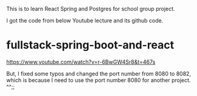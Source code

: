 This is to learn React Spring and Postgres for school group project.


I got the code from below Youtube lecture and its github code.
# fullstack-spring-boot-and-react

https://www.youtube.com/watch?v=r-6BwGW4Sr8&t=467s


But, I fixed some typos and changed the port number from 8080 to 8082, which is because I need to use the port number 8080 for another project. ^^;;
